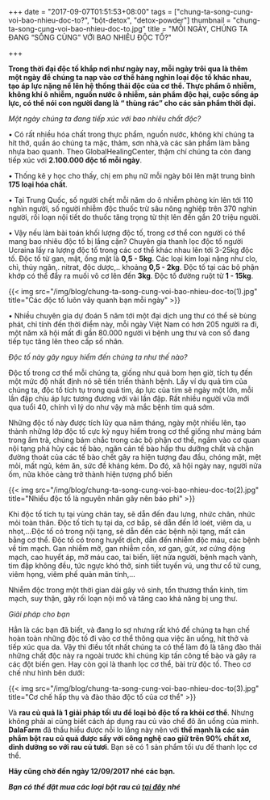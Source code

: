 +++
date = "2017-09-07T01:51:53+08:00"
tags = ["chung-ta-song-cung-voi-bao-nhieu-doc-to?", "bột-detox", "detox-powder"]
thumbnail = "chung-ta-song-cung-voi-bao-nhieu-doc-to.jpg"
title = "MỖI NGÀY, CHÚNG TA ĐANG “SỐNG CÙNG” VỚI BAO NHIÊU ĐỘC TỐ?"

+++

**Trong thời đại độc tố khắp nơi như ngày nay, mỗi ngày trôi qua là thêm một ngày để chúng ta nạp vào cơ thể hàng nghìn loại độc tố khác nhau, tạo áp lực nặng nề lên hệ thống thải độc của cơ thể. Thực phẩm ô nhiễm, không khí ô nhiễm, nguồn nước ô nhiễm, sản phẩm độc hại, cuộc sống áp lực, có thể nói con người đang là “ thùng rác” cho các sản phẩm thời đại.**

*Một ngày chúng ta đang tiếp xúc với bao nhiêu chất độc?*

•	Có rất nhiều hóa chất trong thực phẩm, nguồn nước, không khí chúng ta hít thở, quần áo chúng ta mặc, thảm, sơn nhà,và các sản phẩm làm bằng nhựa bao quanh. Theo GlobalHealingCenter, thậm chí chúng ta còn đang tiếp xúc với **2.100.000 độc tố mỗi ngày**.

•	Thống kê y học cho thấy, chị em phụ nữ mỗi ngày bôi lên mặt trung bình **175 loại hóa chất**.

•	Tại Trung Quốc, số người chết mỗi năm do ô nhiễm phòng kín lên tới 110 nghìn người, số người nhiễm độc thuốc trừ sâu nông nghiệp trên 370 nghìn người, rối loạn nội tiết do thuốc tăng trọng từ thịt lên đến gần 20 triệu người.

•	Vậy nếu làm bài toán khối lượng độc tố, trong cơ thể con người có thể mang bao nhiêu độc tố bị lắng cặn? Chuyên gia thanh lọc độc tố người Ucraina lấy ra lượng độc tố trong các cơ thể khác nhau lên tới 3-25kg độc tố. Độc tố từ gan, mật, ống mật là **0,5 - 5kg**. Các loại kim loại nặng như  clo, chì, thủy ngân,. nitrat, độc dược,.. khoảng **0,5 - 2kg**.
Độc tố tại các bộ phận khớp có thể đẩy ra muối vô cơ lên đến **3kg**. Độc tố đường ruột từ **1 - 15kg**.

{{< img src="/img/blog/chung-ta-song-cung-voi-bao-nhieu-doc-to(1).jpg" title="Các độc tố luôn vây quanh bạn mỗi ngày" >}}

•	Nhiều chuyên gia dự đoán 5 năm tới một đại dịch ung thư có thể sẽ bùng phát, chỉ tính đến thời điểm này, mỗi ngày Việt Nam có hơn 205 người ra đi, một năm xã hội mất đi gần 80.000 người vì bệnh ung thư và con số đang tiếp tục tăng lên theo cấp số nhân.

*Độc tố này gây nguy hiểm đến chúng ta như thế nào?*

Độc tố trong cơ thể mỗi chúng ta, giống như quả bom hẹn giờ, tích tụ đến một mức độ nhất định nó sẽ tiến triển thành bệnh. Lấy ví dụ quả tim của chúng ta, độc tố tích tụ trong quả tim, áp lực của tim sẽ ngày một lớn, mỗi lần đập chịu áp lực tương đương với vài lần đập. Rất nhiều người vừa mới qua tuổi 40, chính vì lý do như vậy mà mắc bệnh tim quá sớm.

Những độc tố này được tích lũy qua năm tháng, ngày một nhiều lên, tạo thành những lớp độc tố cực kỳ nguy hiểm trong cơ thể giống như mảng bám trong ấm trà, chúng bám chắc trong các bộ phận cơ thể, ngấm vào cơ quan nội tạng phá hủy các tế bào, ngăn cản tế bào hấp thu dưỡng chất và chặn đường thoát của các tế bào chết gây ra hiện tượng đau đầu, chóng mặt, mệt mỏi, mất ngủ, kém ăn, sức đề kháng kém. Do đó, xã hội ngày nay, người nửa ốm, nửa khỏe càng trở thành hiện tượng phổ biến

{{< img src="/img/blog/chung-ta-song-cung-voi-bao-nhieu-doc-to(2).jpg" title="Nhiều độc tố là nguyên nhân gây nên báo phì" >}}

Khi độc tố tích tụ tại vùng chân tay, sẽ dẫn đến đau lưng, nhức chân, nhức mỏi toàn thân. Độc tố tích tụ tại da, cơ bắp, sẽ dẵn đến lở loét, viêm da, u nhọt,...Độc tố có trong nội tạng, sẽ dẫn đến các bệnh nội tạng, mất cân bằng cơ thể. Độc tố có trong huyết dịch, dẫn đến nhiễm độc máu, các bệnh về tim mạch. Gan nhiễm mỡ, gan nhiễm cồn, xơ gan, gút, xơ cứng động mạch, cao huyết áp, mỡ máu cao, tai biến, liệt nửa người, bệnh mạch vành, tim đập không đều, tức ngực khó thở, sinh tiết tuyến vú,  ung thư cổ tử cung, viêm họng, viêm phế quản mãn tính,...

Nhiễm độc trong một thời gian dài gây vô sinh, tổn thương thần kinh, tim mạch, suy thận, gây rối loạn nội mô và tăng cao khả năng bị ung thư.

*Giải pháp cho bạn*

Hẳn là các bạn đã biết, và đang lo sợ nhưng rất khó để chúng ta hạn chế hoàn toàn những độc tố đi vào cơ thể thông qua việc ăn uống, hít thở  và tiếp xúc qua da. Vậy thì điều tốt nhất chúng ta có thể làm đó là tăng đào thải những chất độc này ra ngoài trước khi chúng kịp tấn công tế bào và gây ra các đột biến gen. Hay còn gọi là thanh lọc cơ thể, bài trừ độc tố. Theo cơ chế như hình bên dưới:

{{< img src="/img/blog/chung-ta-song-cung-voi-bao-nhieu-doc-to(3).jpg" title="Cơ chế hấp thụ và đào thảo độc tố của cơ thể" >}}

Và **rau củ quả là 1 giải pháp tối ưu để loại bỏ độc tố ra khỏi cơ thể**.
Nhưng không phải ai cũng biết cách áp dụng rau củ vào chế đô ăn uống của mình.
**DalaFarm** đã thấu hiểu được nỗi lo lắng này nên với **thế mạnh là các sản phẩm bột rau củ quả được sấy với công nghệ cao giữ trên 90% chất xơ, dinh dưỡng so với rau củ tươi**.
Bạn sẽ có 1 sản phẩm tối ưu đế thanh lọc cơ thể.

**Hãy cũng chờ đến ngày 12/09/2017 nhé các bạn.**
 
**_Bạn có thể đặt mua các loại bột rau củ [tại đây](/san-pham) nhé_**